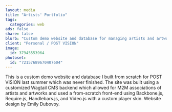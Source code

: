 ```yaml
---
layout: media
title: "Artists' Portfolio"
tags:
  categories: web
ads: false
share: false
blurb: "Custom demo website and database for managing artists and artworks using Django, Wagtail, Backbone.js, Require.js, Handlebars.js, and Video.js"
client: "Personal / POST VISION"
image:
  id: 37945553964
photoset:
  id: "72157689670407604"
---
```


This is a custom demo website and database I built from scratch for POST VISION last summer which was never finished. The site was built using a customized Wagtail CMS backend which allowed for M2M associations of artists and artworks and used a from-scratch front-end using Backbone.js, Require.js, Handlebars.js, and Video.js with a custom player skin. Website design by Emily Dubovoy.